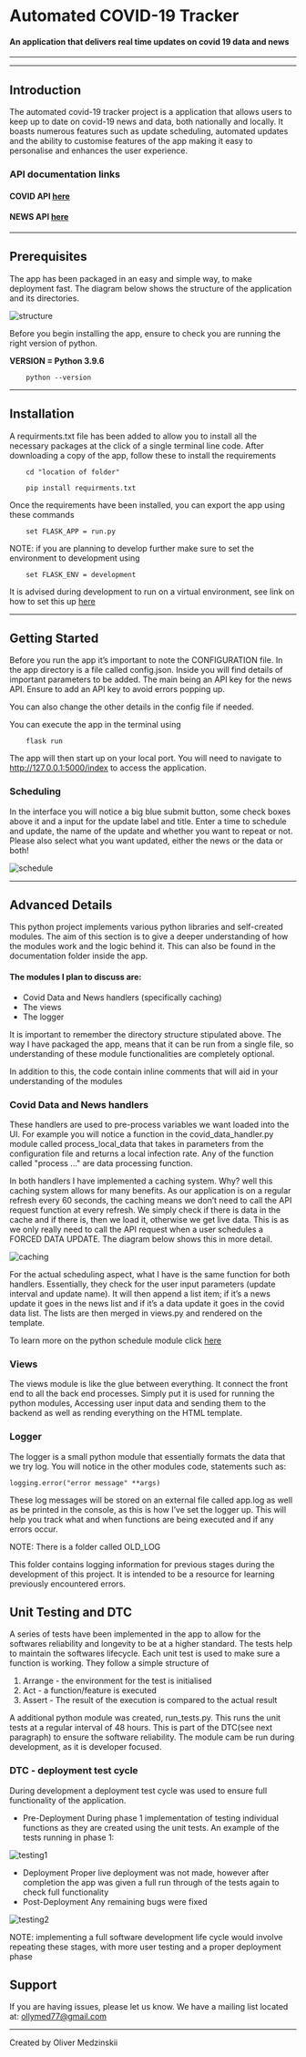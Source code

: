 # Automated COVID-19 Tracker 

#### An application that delivers real time updates on covid 19 data and news
---
---
## Introduction

The automated covid-19 tracker project is a application that allows users to keep up to date on 
covid-19 news and data, both nationally and locally. It boasts numerous features such as update 
scheduling, automated updates and the ability to customise features of the app making it
easy to personalise and enhances the user experience.

### API documentation links

#### COVID API [here](https://publichealthengland.github.io/coronavirus-dashboard-api-python-sdk)
#### NEWS API [here](https://newsapi.org/)

---

## Prerequisites 
The app has been packaged in an easy and simple way, to make deployment fast. The diagram below 
shows the structure of the application and its directories. 

![structure](documentation_img/structure.png)

Before you begin installing the app, ensure to check you are running the right version of python. 

**VERSION = Python 3.9.6**

```
    python --version 
```
---
## Installation 

A requirments.txt file has been added to allow you to install all the necessary packages at the 
click of a single terminal line code. After downloading a copy of the app, follow these to install 
the requirements 

```
    cd "location of folder"
```
```
    pip install requirments.txt   
```

Once the requirements have been installed, you can export the app using these commands 

```
    set FLASK_APP = run.py 
```

NOTE: if you are planning to develop further make sure to set the environment to development using 

```
    set FLASK_ENV = development 
```

It is advised during development to run on a virtual environment, see link on how to set this up 
[here](https://docs.python.org/3/library/venv.html)

---
## Getting Started 

Before you run the app it’s important to note the CONFIGURATION file. In the app directory is a 
file called config.json. Inside you will find details of important parameters to be added. The 
main being an API key for the news API. Ensure to add an API key to avoid errors popping up. 

You can also change the other details in the config file if needed.

You can execute the app in the terminal using 

```
    flask run 
```
The app will then start up on your local port. You will need to navigate to http://127.0.0.1:5000/index 
to access the application.

### Scheduling 

In the interface you will notice a big blue submit button, some check boxes above it and a input for 
the update label and title. Enter a time to schedule and update, the name of the update and 
whether you want to repeat or not. Please also select what you want updated, either the news or the data 
or both!

![schedule](documentation_img/shedule_updates.png)

---
## Advanced Details

This python project implements various python libraries and self-created modules. The aim of this section 
is to give a deeper understanding of how the modules work and the logic behind it. This can also be found 
in the documentation folder inside the app. 

#### The modules I plan to discuss are:
- Covid Data and News handlers (specifically caching)
- The views
- The logger 

It is important to remember the directory structure stipulated above. The way I have packaged the app, 
means that it can be run from a single file, so understanding of these module functionalities are 
completely optional.

In addition to this, the code contain inline comments that will aid in your understanding of the 
modules

### Covid Data and News handlers

These handlers are used to pre-process variables we want loaded into the UI. For example you will 
notice a function in the covid_data_handler.py module called process_local_data that takes in 
parameters from the configuration file and returns a local infection rate. Any of the function 
called "process ..." are data processing function. 

In both handlers I have implemented a caching system. Why? well this caching system allows for 
many benefits. As our application is on a regular refresh every 60 seconds, the caching means we
don’t need to call the API request function at every refresh. We simply check if there is data in 
the cache and if there is, then we load it, otherwise we get live data. This is as we only really 
need to call the API request when a user schedules a FORCED DATA UPDATE. The diagram below shows 
this in more detail.

![caching](documentation_img/caching.png)

For the actual scheduling aspect, what I have is the same function for both handlers. Essentially,
they check for the user input parameters (update interval and update name). It will then append 
a list item; if it’s a news update it goes in the news list and if it’s a data update it goes in 
the covid data list. The lists are then merged in views.py and rendered on the template. 

To learn more on the python schedule module click [here](https://docs.python.org/3/library/sched.html)

### Views

The views module is like the glue between everything. It connect the front end to all the back end 
processes. Simply put it is used for running the python modules, Accessing user input data and 
sending them to the backend as well as rending everything on the HTML template.

### Logger 

The logger is a small python module that essentially formats the data that we try log. You will 
notice in the other modules code, statements such as:

```
logging.error("error message" **args)
```

These log messages will be stored on an external file called app.log as well as be printed in the 
console, as this is how I’ve set the logger up. This will help you track what and when functions 
are being executed and if any errors occur. 

NOTE: There is a folder called OLD_LOG 

This folder contains logging information for previous stages during the development of this project.
It is intended to be a resource for learning previously encountered errors. 

## Unit Testing and DTC

A series of tests have been implemented in the app to allow for the softwares reliability and longevity 
to be at a higher standard. The tests help to maintain the softwares lifecycle. Each unit test is used
to make sure a function is working. They follow a simple structure of 

1. Arrange - the environment for the test is initialised 
2. Act - a function/feature is executed 
3. Assert - The result of the execution is compared to the actual result

A additional python module was created, run_tests.py. This runs the unit tests at a regular interval 
of 48 hours. This is part of the DTC(see next paragraph) to ensure the software reliability. The 
module cam be run during development, as it is developer focused. 

### DTC - deployment test cycle 

During development a deployment test cycle was used to ensure full functionality of the application.

- Pre-Deployment
    During phase 1 implementation of testing individual functions as they are created using the unit tests. 
    An example of the tests running in phase 1:

![testing1](documentation_img/testing_phase1.png)

- Deployment 
    Proper live deployment was not made, however after completion the app was given a full run through of the 
    tests again to check full functionality
- Post-Deployment 
    Any remaining bugs were fixed 

![testing2](documentation_img/testing_phase3.png)

NOTE: implementing a full software development life cycle would involve repeating these stages, with 
more user testing and a proper deployment phase


## Support

If you are having issues, please let us know. We have a mailing list located at: ollymed77@gmail.com

---

Created by Oliver Medzinskii


